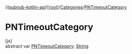 //[pubnub-kotlin-api](../../../index.md)/[[root]](../index.md)/[Categories](index.md)/[PNTimeoutCategory](-p-n-timeout-category.md)

# PNTimeoutCategory

[js]\
abstract var [PNTimeoutCategory](-p-n-timeout-category.md): [String](https://kotlinlang.org/api/core/kotlin-stdlib/kotlin/-string/index.html)
